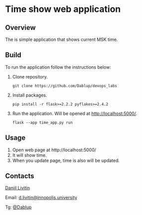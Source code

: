 # Time show web application

## Overview
The is simple application that shows current MSK time.

## Build
To run the application follow the instructions below:
 1. Clone repository.
     ```
     git clone https://github.com/Dablup/devops_labs
     ```
 2. Install packages.
     ```
     pip install -r flask>=2.2.2 pyflakes>=2.4.2 
     ```
 3. Run the application. Will be opened at [http://localhost:5000/](http://localhost:5000/).
     ```
     flask --app time_app.py run
     ```
    
## Usage

1. Open web page at http://localhost:5000/
2. It will show time.
3. When you update page, time is also will be updated.

## Contacts 

[Daniil Livitin](https://github.com/Dablup)

Email: d.livitin@innopolis.university

Tg: [@Dablup](https://t.me/Dablup)
